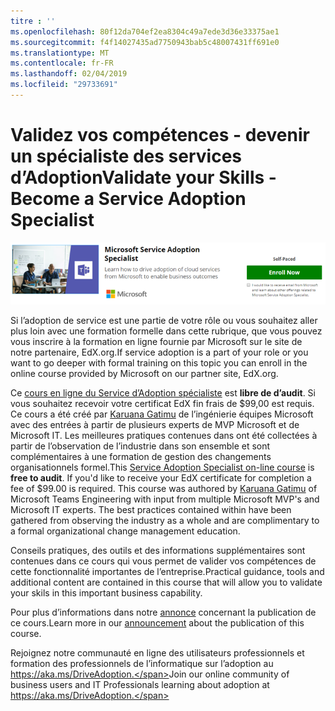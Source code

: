 ```yaml
---
titre : ''
ms.openlocfilehash: 80f12da704ef2ea8304c49a7ede3d36e33375ae1
ms.sourcegitcommit: f4f14027435ad7750943bab5c48007431ff691e0
ms.translationtype: MT
ms.contentlocale: fr-FR
ms.lasthandoff: 02/04/2019
ms.locfileid: "29733691"
---
```

# <a name="validate-your-skills---become-a-service-adoption-specialist"></a><span data-ttu-id="48a73-102">Validez vos compétences - devenir un spécialiste des services d’Adoption</span><span class="sxs-lookup"><span data-stu-id="48a73-102">Validate your Skills - Become a Service Adoption Specialist</span></span>

![Service d’Adoption spécialiste des cours](media/champs_sascourse.png)

<span data-ttu-id="48a73-104">Si l’adoption de service est une partie de votre rôle ou vous souhaitez aller plus loin avec une formation formelle dans cette rubrique, que vous pouvez vous inscrire à la formation en ligne fournie par Microsoft sur le site de notre partenaire, EdX.org.</span><span class="sxs-lookup"><span data-stu-id="48a73-104">If service adoption is a part of your role or you want to go deeper with formal training on this topic you can enroll in the online course provided by Microsoft on our partner site, EdX.org.</span></span> 

<span data-ttu-id="48a73-p101">Ce [cours en ligne du Service d’Adoption spécialiste](https://aka.ms/AdoptionCert) est **libre de d’audit**.  Si vous souhaitez recevoir votre certificat EdX fin frais de $99,00 est requis.  Ce cours a été créé par [Karuana Gatimu](https://linkedin.com/in/karuanagatimu) de l’ingénierie équipes Microsoft avec des entrées à partir de plusieurs experts de MVP Microsoft et de Microsoft IT.  Les meilleures pratiques contenues dans ont été collectées à partir de l’observation de l’industrie dans son ensemble et sont complémentaires à une formation de gestion des changements organisationnels formel.</span><span class="sxs-lookup"><span data-stu-id="48a73-p101">This [Service Adoption Specialist on-line course](https://aka.ms/AdoptionCert) is **free to audit**.  If you'd like to receive your EdX certificate for completion a fee of $99.00 is required.  This course was authored by [Karuana Gatimu](https://linkedin.com/in/karuanagatimu) of Microsoft Teams Engineering with input from multiple Microsoft MVP's and Microsoft IT experts.  The best practices contained within have been gathered from observing the industry as a whole and are complimentary to a formal organizational change management education.</span></span>  

<span data-ttu-id="48a73-109">Conseils pratiques, des outils et des informations supplémentaires sont contenues dans ce cours qui vous permet de valider vos compétences de cette fonctionnalité importantes de l’entreprise.</span><span class="sxs-lookup"><span data-stu-id="48a73-109">Practical guidance, tools and additional content are contained in this course that will allow you to validate your skils in this important business capability.</span></span>  

<span data-ttu-id="48a73-110">Pour plus d’informations dans notre [annonce](https://aka.ms/AdoptionCertAnnouncement) concernant la publication de ce cours.</span><span class="sxs-lookup"><span data-stu-id="48a73-110">Learn more in our [announcement](https://aka.ms/AdoptionCertAnnouncement) about the publication of this course.</span></span> 

<span data-ttu-id="48a73-111">Rejoignez notre communauté en ligne des utilisateurs professionnels et formation des professionnels de l’informatique sur l’adoption au https://aka.ms/DriveAdoption.</span><span class="sxs-lookup"><span data-stu-id="48a73-111">Join our online community of business users and IT Professionals learning about adoption at https://aka.ms/DriveAdoption.</span></span> 